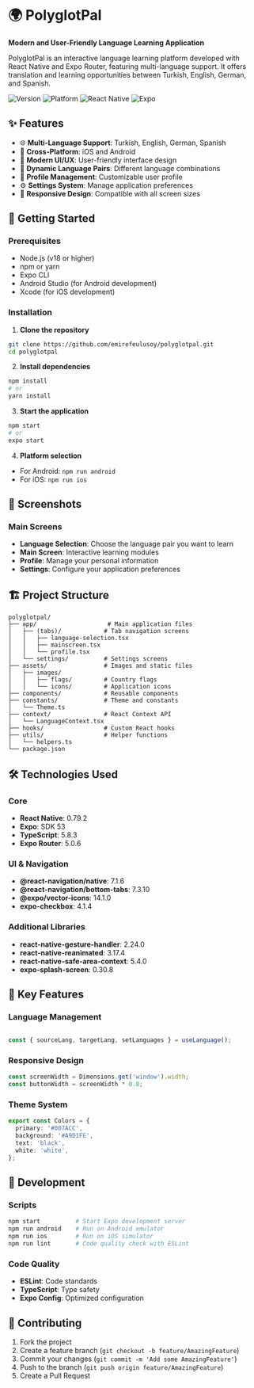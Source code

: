 # 🌍 PolyglotPal

**Modern and User-Friendly Language Learning Application**

PolyglotPal is an interactive language learning platform developed with React Native and Expo Router, featuring multi-language support. It offers translation and learning opportunities between Turkish, English, German, and Spanish.

![Version](https://img.shields.io/badge/version-1.0.0-blue.svg)
![Platform](https://img.shields.io/badge/platform-iOS%20%7C%20Android%20%20-lightgrey.svg)
![React Native](https://img.shields.io/badge/React%20Native-0.79.2-blue.svg)
![Expo](https://img.shields.io/badge/Expo-SDK%2053-black.svg)

## ✨ Features

- 🌐 **Multi-Language Support**: Turkish, English, German, Spanish
- 📱 **Cross-Platform**: iOS and Android
- 🎯 **Modern UI/UX**: User-friendly interface design
- 🔄 **Dynamic Language Pairs**: Different language combinations
- 👤 **Profile Management**: Customizable user profile
- ⚙️ **Settings System**: Manage application preferences
- 🎨 **Responsive Design**: Compatible with all screen sizes

## 🚀 Getting Started

### Prerequisites

- Node.js (v18 or higher)
- npm or yarn
- Expo CLI
- Android Studio (for Android development)
- Xcode (for iOS development)

### Installation

1. **Clone the repository**
```bash
git clone https://github.com/emirefeulusoy/polyglotpal.git
cd polyglotpal
```

2. **Install dependencies**
```bash
npm install
# or
yarn install
```

3. **Start the application**
```bash
npm start
# or
expo start
```

4. **Platform selection**
- For Android: `npm run android`
- For iOS: `npm run ios`

## 📱 Screenshots

### Main Screens
- **Language Selection**: Choose the language pair you want to learn
- **Main Screen**: Interactive learning modules
- **Profile**: Manage your personal information
- **Settings**: Configure your application preferences

## 🏗️ Project Structure

```
polyglotpal/
├── app/                    # Main application files
│   ├── (tabs)/            # Tab navigation screens
│   │   ├── language-selection.tsx
│   │   ├── mainscreen.tsx
│   │   └── profile.tsx
│   └── settings/          # Settings screens
├── assets/                # Images and static files
│   ├── images/
│   │   ├── flags/         # Country flags
│   │   └── icons/         # Application icons
├── components/            # Reusable components
├── constants/             # Theme and constants
│   └── Theme.ts
├── context/               # React Context API
│   └── LanguageContext.tsx
├── hooks/                 # Custom React hooks
├── utils/                 # Helper functions
│   └── helpers.ts
└── package.json
```

## 🛠️ Technologies Used

### Core
- **React Native**: 0.79.2
- **Expo**: SDK 53
- **TypeScript**: 5.8.3
- **Expo Router**: 5.0.6

### UI & Navigation
- **@react-navigation/native**: 7.1.6
- **@react-navigation/bottom-tabs**: 7.3.10
- **@expo/vector-icons**: 14.1.0
- **expo-checkbox**: 4.1.4

### Additional Libraries
- **react-native-gesture-handler**: 2.24.0
- **react-native-reanimated**: 3.17.4
- **react-native-safe-area-context**: 5.4.0
- **expo-splash-screen**: 0.30.8

## 🌟 Key Features

### Language Management
```typescript

const { sourceLang, targetLang, setLanguages } = useLanguage();
```

### Responsive Design
```typescript
const screenWidth = Dimensions.get('window').width;
const buttonWidth = screenWidth * 0.8;
```

### Theme System
```typescript
export const Colors = {
  primary: '#007ACC',
  background: '#A9D1FE',
  text: 'black',
  white: 'white',
};
```

## 🔧 Development

### Scripts
```bash
npm start          # Start Expo development server
npm run android    # Run on Android emulator
npm run ios        # Run on iOS simulator
npm run lint       # Code quality check with ESLint
```

### Code Quality
- **ESLint**: Code standards
- **TypeScript**: Type safety
- **Expo Config**: Optimized configuration


## 🤝 Contributing

1. Fork the project
2. Create a feature branch (`git checkout -b feature/AmazingFeature`)
3. Commit your changes (`git commit -m 'Add some AmazingFeature'`)
4. Push to the branch (`git push origin feature/AmazingFeature`)
5. Create a Pull Request


